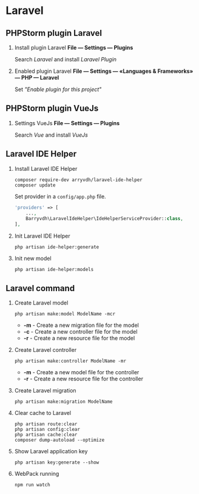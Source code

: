 Laravel
====

## PHPStorm plugin Laravel

1. Install plugin Laravel
    **File — Settings — Plugins**

    Search *Laravel* and install *Laravel Plugin*

1. Enabled plugin Laravel
    **File — Settings — «Languages & Frameworks» — PHP  — Laravel**

    Set *"Enable plugin for this project"* 

## PHPStorm plugin VueJs

1. Settings VueJs
    **File — Settings — Plugins**
    
    Search *Vue* and install *VueJs*
    
## Laravel IDE Helper

1. Install Laravel IDE Helper

    ```shell
    composer require-dev arryvdh/laravel-ide-helper
    composer update
    ```

    Set provider in a ```config/app.php``` file.

    ```php
    'providers' => [
        ...,
        Barryvdh\LaravelIdeHelper\IdeHelperServiceProvider::class,
    ],
    ```

1. Init Laravel IDE Helper

    ```shell
    php artisan ide-helper:generate
    ```
    
1. Init new model

    ```shell
    php artisan ide-helper:models
    ```


## Laravel command

1. Create Laravel model

    ```shell
    php artisan make:model ModelName -mcr
    ```

    * **-m** - Create a new migration file for the model
    * **-c** - Create a new controller file for the model
    * **-r** - Create a new resource file for the model

1. Create Laravel controller

    ```shell
    php artisan make:controller ModelName -mr
    ```

    * **-m** - Create a new model file for the controller
    * **-r** - Create a new resource file for the controller

1. Create Laravel migration

    ```shell
    php artisan make:migration ModelName
    ```

1. Clear cache to Laravel

    ```shell
    php artisan route:clear
    php artisan config:clear
    php artisan cache:clear
    composer dump-autoload --optimize
    ```

1. Show Laravel application key

    ```shell
    php artisan key:generate --show
    ```

1. WebPack running

    ```shell
    npm run watch
    ```
